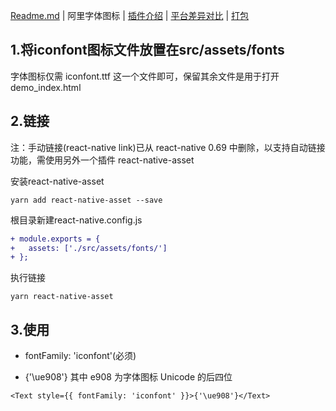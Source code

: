 [Readme.md](../README.md) | 阿里字体图标 | [插件介绍](./plugin.md) | [平台差异对比](./difference.md) | [打包](./release.md) 

## 1.将iconfont图标文件放置在src/assets/fonts

字体图标仅需 iconfont.ttf 这一个文件即可，保留其余文件是用于打开 demo_index.html

## 2.链接

注：手动链接(react-native link)已从 react-native 0.69 中删除，以支持自动链接功能，需使用另外一个插件 react-native-asset

安装react-native-asset

```
yarn add react-native-asset --save
```

根目录新建react-native.config.js

```diff
+ module.exports = {
+   assets: ['./src/assets/fonts/']
+ };
```

执行链接

```
yarn react-native-asset
```

## 3.使用

* fontFamily: 'iconfont'(必须)

* {'\ue908'} 其中 e908 为字体图标 Unicode 的后四位

```
<Text style={{ fontFamily: 'iconfont' }}>{'\ue908'}</Text>
```
